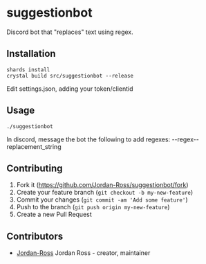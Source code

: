 # suggestionbot

Discord bot that "replaces" text using regex.

## Installation

```
shards install
crystal build src/suggestionbot --release
```

Edit settings.json, adding your token/clientid

## Usage

```
./suggestionbot
```

In discord, message the bot the following to add regexes:
--regex--replacement\_string

## Contributing

1. Fork it (<https://github.com/Jordan-Ross/suggestionbot/fork>)
2. Create your feature branch (`git checkout -b my-new-feature`)
3. Commit your changes (`git commit -am 'Add some feature'`)
4. Push to the branch (`git push origin my-new-feature`)
5. Create a new Pull Request

## Contributors

- [Jordan-Ross](https://github.com/Jordan-Ross) Jordan Ross - creator, maintainer
